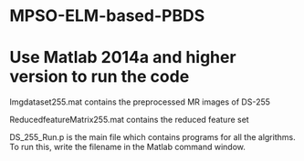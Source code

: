 # MPSO-ELM-based-PBDS

# Use Matlab 2014a and higher version to run the code

Imgdataset255.mat contains the preprocessed MR images of DS-255

ReducedfeatureMatrix255.mat contains the reduced feature set 

DS_255_Run.p is the main file which contains programs for all the algrithms. To run this, write the filename in the Matlab command window.

